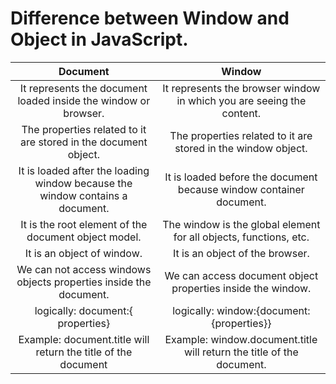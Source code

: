 # Difference between Window and Object in JavaScript.



|  **Document** | **Window** | 
| :----:  | :----:|
|It represents the document loaded inside the window or browser.|It represents the browser window in which you are seeing the content.|
|The properties related to it are stored in the document object.|The properties related to it are stored in the window object.|
|It is loaded after the loading window because the window contains a document.|It is loaded before the document because window container document.|
|It is the root element of the document object model.|The window is the global element for all objects, functions, etc.|
|It is an object of window.|It is an object of the browser.|
|We can not access windows objects properties inside the document.|We can access document object properties inside the window.|
| logically:  document:{ properties} |logically: window:{document:{properties}}|
|Example: document.title will return the title of the document|Example: window.document.title will return the title of the document.|
